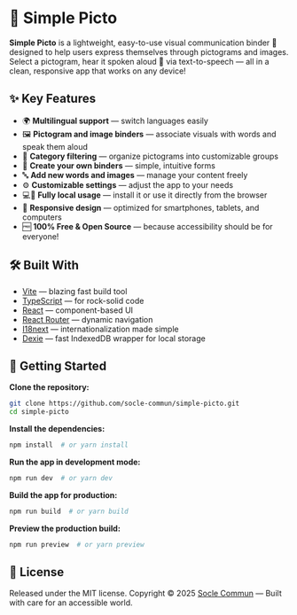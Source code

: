 # 🎨 Simple Picto

**Simple Picto** is a lightweight, easy-to-use visual communication binder 📖 designed to help users express themselves through pictograms and images.  
Select a pictogram, hear it spoken aloud 📢 via text-to-speech — all in a clean, responsive app that works on any device!

## ✨ Key Features

- 🌍 **Multilingual support** — switch languages easily
- 🖼️ **Pictogram and image binders** — associate visuals with words and speak them aloud
- 📂 **Category filtering** — organize pictograms into customizable groups
- 📝 **Create your own binders** — simple, intuitive forms
- 🔤 **Add new words and images** — manage your content freely
- ⚙️ **Customizable settings** — adjust the app to your needs
- 💻📱 **Fully local usage** — install it or use it directly from the browser
- 🎨 **Responsive design** — optimized for smartphones, tablets, and computers
- 🆓 **100% Free & Open Source** — because accessibility should be for everyone!

## 🛠️ Built With

- [Vite](https://vite.dev/) — blazing fast build tool
- [TypeScript](https://www.typescriptlang.org/) — for rock-solid code
- [React](https://react.dev/) — component-based UI
- [React Router](https://reactrouter.com/) — dynamic navigation
- [I18next](https://www.i18next.com/) — internationalization made simple
- [Dexie](https://dexie.org/) — fast IndexedDB wrapper for local storage

## 🚀 Getting Started

**Clone the repository:**

```bash
git clone https://github.com/socle-commun/simple-picto.git
cd simple-picto
```

**Install the dependencies:**

```bash
npm install  # or yarn install
```

**Run the app in development mode:**

```bash
npm run dev  # or yarn dev
```

**Build the app for production:**

```bash
npm run build  # or yarn build
```

**Preview the production build:**

```bash
npm run preview  # or yarn preview
```

## 📜 License

Released under the MIT license. Copyright © 2025 [Socle Commun](https://github.com/socle-commun) — Built with care for an accessible world.
